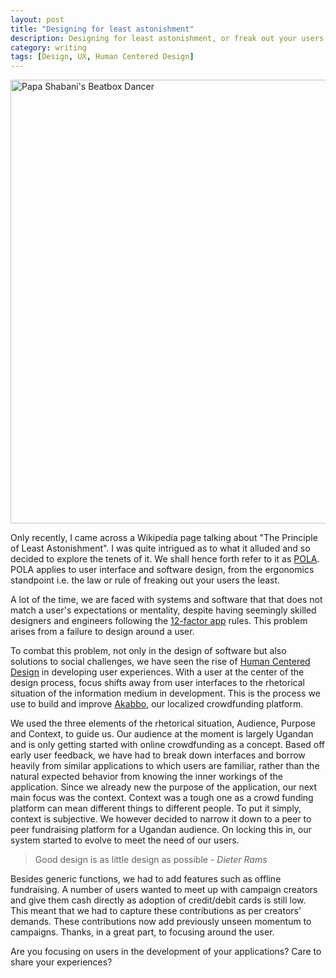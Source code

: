 ```yaml
---
layout: post
title: "Designing for least astonishment"
description: Designing for least astonishment, or freak out your users the least.
category: writing
tags: [Design, UX, Human Centered Design]
---
```


<img src="https://papashabani.files.wordpress.com/2014/08/img_0634.jpg?w=774" width="710" alt="Papa Shabani's Beatbox Dancer">

Only recently, I came across a Wikipedia page talking about "The Principle of Least Astonishment". I was quite intrigued as to what it alluded and so decided to explore the tenets of it. We shall hence forth refer to it as [POLA](http://en.wikipedia.org/wiki/Principle_of_least_astonishment). POLA applies to user interface and software design, from the ergonomics standpoint i.e. the law or rule of freaking out your users the least.

A lot of the time, we are faced with systems and software that that does not match a user's expectations or mentality, despite having seemingly skilled designers and engineers following the [12-factor app](http://www.clearlytech.com/2014/01/04/12-factor-apps-plain-english/) rules. This problem arises from a failure to design around a user.

To combat this problem, not only in the design of software but also solutions to social challenges, we have seen the rise of [Human Centered Design](http://www.ideo.com/work/human-centered-design-toolkit/) in developing user experiences. With a user at the center of the design process, focus shifts away from user interfaces to the rhetorical situation of the information medium in development. This is the process we use to build and improve [Akabbo](http://akabbo.ug), our localized crowdfunding platform.

We used the three elements of the rhetorical situation, Audience, Purpose and Context,  to guide us. Our audience at the moment is largely Ugandan and is only getting started with online crowdfunding as a concept. Based off early user feedback, we have had to break down interfaces and borrow heavily from similar applications to which users are familiar, rather than the natural expected behavior from knowing the inner workings of the application. Since we already new the purpose of the application, our next main focus was the context. Context was a tough one as a crowd funding platform can mean different things to different people. To put it simply, context is subjective. We however decided to narrow it down to a peer to peer fundraising platform for a Ugandan audience. On locking this in, our system started to evolve to meet the need of our users.

<blockquote>Good design is as little design as possible<cite>  - Dieter Rams</cite></blockquote>

Besides generic functions, we had to add features such as offline fundraising. A number of users wanted to meet up with campaign creators and give them cash directly as adoption of credit/debit cards is still low. This meant that we had to capture these contributions as per creators' demands. These contributions now add previously unseen momentum to campaigns. Thanks, in a great part, to focusing around the user.

Are you focusing on users in the development of your applications? Care to share your experiences?
